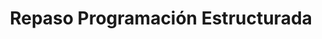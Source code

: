---
title: 'Repaso Programación Estructurada'
description: 'Repaso Programación Estructurada'
pubDate: 'Mar 27 2025'
isDraft: true
---